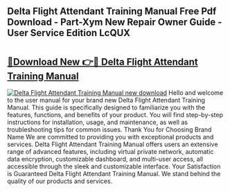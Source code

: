 ## Delta Flight Attendant Training Manual Free Pdf Download - Part-Xym New Repair Owner Guide - User Service Edition LcQUX

# <h2><a href="http://bc1504.oget.top/?id=Delta+Flight+Attendant+Training+Manual">🔗Download New 👉🔴 Delta Flight Attendant Training Manual</a></h2>

[![Delta Flight Attendant Training Manual new download](https://i.imgur.com/5g1atiW.png)](http://bc1504.oget.top/?id=Delta+Flight+Attendant+Training+Manual)
Hello and welcome to the user manual for your brand new Delta Flight Attendant Training Manual. This guide is specifically designed to familiarize you with the features, functions, and benefits of your product. You will find step-by-step instructions for installation, usage, and maintenance, as well as troubleshooting tips for common issues. Thank You for Choosing Brand Name We are committed to providing you with exceptional products and services. Delta Flight Attendant Training Manual offers users an extensive range of advanced features, including virtual private network, automatic data encryption, customizable dashboard, and multi-user access, all accessible through the sleek and customizable interface. Your Satisfaction is Guaranteed Delta Flight Attendant Training Manual. We stand behind the quality of our products and services.
